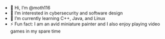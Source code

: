 - 👋 Hi, I’m @moth116
- 👀 I’m interested in cybersecurity and software design
- 🌱 I’m currently learning C++, Java, and Linux
- ⚡ Fun fact: I am an avid miniature painter and I also enjoy
  playing video games in my spare time

<!---
moth116/moth116 is a ✨ special ✨ repository because its `README.md` (this file) appears on your GitHub profile.
You can click the Preview link to take a look at your changes.
--->
